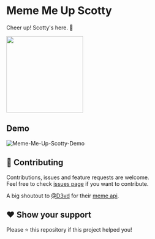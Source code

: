 # Meme Me Up Scotty

Cheer up! Scotty's here. 🎉

<img src="https://i.postimg.cc/nhTrcYd4/icon.png" height="200px" width="auto"/>

## Demo

![Meme-Me-Up-Scotty-Demo](https://i.postimg.cc/zBskB1dR/ezgif-com-gif-maker-5.gif)

## 🤝 Contributing

Contributions, issues and feature requests are welcome.<br />
Feel free to check [issues page](https://github.com/RonLek/Rocket.Chat.App-Meme-Me-Up-Scotty/issues) if you want to contribute.

A big shoutout to [@D3vd](https://github.com/D3vd) for their [meme api](https://github.com/D3vd/Meme_Api).

## ❤️ Show your support

Please ⭐️ this repository if this project helped you!
